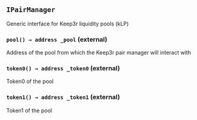 ## `IPairManager`

Generic interface for Keep3r liquidity pools (kLP)




### `pool() → address _pool` (external)

Address of the pool from which the Keep3r pair manager will interact with




### `token0() → address _token0` (external)

Token0 of the pool




### `token1() → address _token1` (external)

Token1 of the pool







